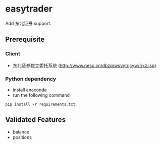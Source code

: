 # easytrader



Add 东北证券 support.



## Prerequisite
### Client
* 东北证券独立委托系统 (http://www.nesc.cn/dbzq/wsyyt/jcyw/rjxz.jsp)

### Python dependency

* install anaconda 
* run the following command
```shell
pip install -r requirements.txt
```

## Validated Features
* balance
* positions